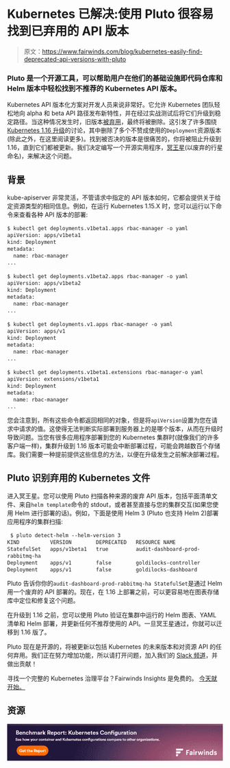 # Kubernetes 已解决:使用 Pluto 很容易找到已弃用的 API 版本

> 原文：<https://www.fairwinds.com/blog/kubernetes-easily-find-deprecated-api-versions-with-pluto>

 ### Pluto 是一个开源工具，可以帮助用户在他们的基础设施即代码仓库和 Helm 版本中轻松找到不推荐的 Kubernetes API 版本。

Kubernetes API 版本化方案对开发人员来说非常好。它允许 Kubernetes 团队轻松地向 alpha 和 beta API 路径发布新特性，并在经过实战测试后将它们升级到稳定路径。当这种情况发生时，旧版本[被弃用](https://kubernetes.io/docs/reference/using-api/deprecation-policy/#deprecating-parts-of-the-api)，最终将被删除。这引发了许多围绕 [Kubernetes 1.16 升级](/blog/kubernetes-1.18.0-is-out-now-what)的讨论，其中删除了多个不赞成使用的`Deployment`资源版本(除此之外，在这里阅读更多)。找到被否决的版本是很痛苦的，你将被阻止升级到 1.16，直到它们都被更新。我们决定编写一个开源实用程序，[冥王星](https://github.com/FairwindsOps/pluto)(以废弃的行星命名)，来解决这个问题。

## **背景**

kube-apiserver 非常灵活，不管请求中指定的 API 版本如何，它都会提供关于给定资源类型的相同信息。例如，在运行 Kubernetes 1.15.X 时，您可以运行以下命令来查看各种 API 版本的部署:

```
$ kubectl get deployments.v1beta1.apps rbac-manager -o yaml
apiVersion: apps/v1beta1
kind: Deployment
metadata:
  name: rbac-manager
...

$ kubectl get deployments.v1beta2.apps rbac-manager -o yaml
apiVersion: apps/v1beta2
kind: Deployment
metadata:
  name: rbac-manager
...

$ kubectl get deployments.v1.apps rbac-manager -o yaml
apiVersion: apps/v1
kind: Deployment
metadata:
  name: rbac-manager
...

$ kubectl get deployments.v1beta1.extensions rbac-manager-o yaml
apiVersion: extensions/v1beta1
kind: Deployment
metadata:
  name: rbac-manager
... 
```

您会注意到，所有这些命令都返回相同的对象，但是将`apiVersion`设置为您在请求中请求的值。这使得无法判断实际部署到服务器上的是哪个版本，从而在升级时导致问题。当您有很多应用程序部署到您的 Kubernetes 集群时(就像我们的许多客户端一样)，集群升级到 1.16 版本可能会中断部署过程，可能会跨越数百个存储库。我们需要一种提前提供这些信息的方法，以便在升级发生之前解决部署过程。

## **Pluto 识别弃用的 Kubernetes 文件**

进入冥王星。您可以使用 Pluto 扫描各种来源的废弃 API 版本，包括平面清单文件、来自`helm template`命令的 stdout，或者甚至直接与您的集群交互(如果您使用 Helm 进行部署的话)。例如，下面是使用 Helm 3 (Pluto 也支持 Helm 2)部署应用程序的集群扫描:

```
 $ pluto detect-helm --helm-version 3
KIND          VERSION        DEPRECATED   RESOURCE NAME
StatefulSet   apps/v1beta1   true         audit-dashboard-prod-rabbitmq-ha
Deployment    apps/v1        false        goldilocks-controller
Deployment    apps/v1        false        goldilocks-dashboard 
```

Pluto 告诉你你的`audit-dashboard-prod-rabbitmq-ha StatefulSet`是通过 Helm 用一个废弃的 API 部署的。现在，在 1.16 上部署之前，可以更容易地在图表存储库中定位和修复这个问题。

在升级到 1.16 之前，您可以使用 Pluto 验证在集群中运行的 Helm 图表、YAML 清单和 Helm 部署，并更新任何不推荐使用的 API。一旦冥王星通过，你就可以迁移到 1.16 版了。

Pluto 现在是开源的，将被更新以包括 Kubernetes 的未来版本和对资源 API 的任何弃用。我们正在努力增加功能，所以请打开问题，加入我们的 [Slack 频道](https://fairwindscommunity.slack.com/messages/pluto)，并做出贡献！

寻找一个完整的 Kubernetes 治理平台？Fairwinds Insights 是免费的。 [今天就开始。](https://www.fairwinds.com/coming-soon)

## 资源

[![Just Posted: Kubernetes Benchmark Report 2023](img/ac3f87548e14243ac3414b06e023028d.png)](https://cta-redirect.hubspot.com/cta/redirect/2184645/df6709b9-c7f5-4c1a-8bf4-315f56b16325)